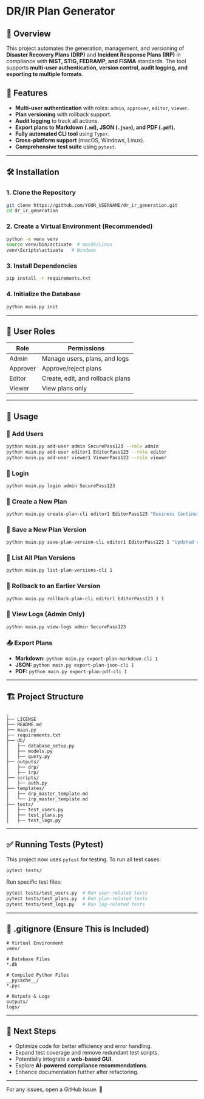 # DR/IR Plan Generator

## 📌 Overview
This project automates the generation, management, and versioning of **Disaster Recovery Plans (DRP)** and **Incident Response Plans (IRP)** in compliance with **NIST, STIG, FEDRAMP, and FISMA** standards. The tool supports **multi-user authentication, version control, audit logging, and exporting to multiple formats**.

## 🚀 Features
- **Multi-user authentication** with roles: `admin`, `approver`, `editor`, `viewer`.
- **Plan versioning** with rollback support.
- **Audit logging** to track all actions.
- **Export plans to Markdown (`.md`), JSON (`.json`), and PDF (`.pdf`).**
- **Fully automated CLI tool** using `Typer`.
- **Cross-platform support** (macOS, Windows, Linux).
- **Comprehensive test suite** using `pytest`.

---

## 🛠 Installation

### **1. Clone the Repository**
```bash
git clone https://github.com/YOUR_USERNAME/dr_ir_generation.git
cd dr_ir_generation
```

### **2. Create a Virtual Environment (Recommended)**
```bash
python -m venv venv
source venv/bin/activate  # macOS/Linux
venv\Scripts\activate   # Windows
```

### **3. Install Dependencies**
```bash
pip install -r requirements.txt
```

### **4. Initialize the Database**
```bash
python main.py init
```

---

## 🔑 User Roles
| Role      | Permissions |
|-----------|------------|
| Admin     | Manage users, plans, and logs |
| Approver  | Approve/reject plans |
| Editor    | Create, edit, and rollback plans |
| Viewer    | View plans only |

---

## 📌 Usage

### **👤 Add Users**
```bash
python main.py add-user admin SecurePass123 --role admin
python main.py add-user editor1 EditorPass123 --role editor
python main.py add-user viewer1 ViewerPass123 --role viewer
```

### **🔑 Login**
```bash
python main.py login admin SecurePass123
```

### **📄 Create a New Plan**
```bash
python main.py create-plan-cli editor1 EditorPass123 "Business Continuity Plan" drp "Initial test content"
```

### **📝 Save a New Plan Version**
```bash
python main.py save-plan-version-cli editor1 EditorPass123 1 "Updated content for DRP"
```

### **📜 List All Plan Versions**
```bash
python main.py list-plan-versions-cli 1
```

### **🔄 Rollback to an Earlier Version**
```bash
python main.py rollback-plan-cli editor1 EditorPass123 1 1
```

### **📑 View Logs (Admin Only)**
```bash
python main.py view-logs admin SecurePass123
```

### **📤 Export Plans**
- **Markdown:** `python main.py export-plan-markdown-cli 1`
- **JSON:** `python main.py export-plan-json-cli 1`
- **PDF:** `python main.py export-plan-pdf-cli 1`

---

## 🏗 Project Structure
```
.
├── LICENSE
├── README.md
├── main.py
├── requirements.txt
├── db/
│   ├── database_setup.py
│   ├── models.py
│   ├── query.py
├── outputs/
│   ├── drp/
│   ├── irp/
├── scripts/
│   ├── auth.py
├── templates/
│   ├── drp_master_template.md
│   └── irp_master_template.md
├── tests/
│   ├── test_users.py
│   ├── test_plans.py
│   ├── test_logs.py
```

---

## ✅ Running Tests (Pytest)

This project now uses `pytest` for testing. To run all test cases:
```bash
pytest tests/
```

Run specific test files:
```bash
pytest tests/test_users.py  # Run user-related tests
pytest tests/test_plans.py  # Run plan-related tests
pytest tests/test_logs.py   # Run log-related tests
```

---

## 📂 .gitignore (Ensure This is Included)
```
# Virtual Environment
venv/

# Database Files
*.db

# Compiled Python Files
__pycache__/
*.pyc

# Outputs & Logs
outputs/
logs/
```

---

## 🚀 Next Steps
- Optimize code for better efficiency and error handling.
- Expand test coverage and remove redundant test scripts.
- Potentially integrate a **web-based GUI**.
- Explore **AI-powered compliance recommendations**.
- Enhance documentation further after refactoring.

---

For any issues, open a GitHub issue. 🚀
